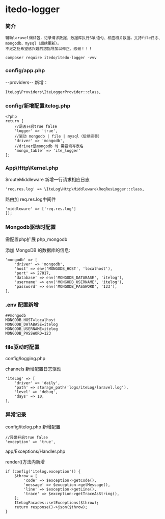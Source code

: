 # itedo-logger

### 简介
	辅助laravel调试包，记录请求数据、数据库执行SQL语句、相应相关数据。支持file日志、mongodb、mysql（后续更新）。
	不足之处希望感兴趣的您指导加以修正。感谢！！！

```
composer require itedo/itedo-logger -vvv
```

### config/app.php
--providers--
新增：
```
IteLog\Providers\IteLoggerProvider::class,
```

### config/新增配置itelog.php
```
<?php
return [
    //是否开启true false
    'logger' => 'true',
    //驱动 mongodb | file | mysql（后续完善）
    'driver' => 'mongodb',
    //driver是mongodb 时 需要填写表名
    'mongo_table' => 'ite_logger'
];
```

### App\Http\Kernel.php
$routeMiddleware 新增一行请求相应日志
```
'req.res.log' => \IteLog\Http\Middleware\ReqResLogger::class,
```
路由加 req.res.log中间件
```Route::group([
'middleware' => ['req.res.log']
]);
```

### Mongodb驱动时配置
需配置php扩展  php_mongodb

添加 MongoDB 的数据库的信息:
```
'mongodb' => [
    'driver' => 'mongodb',
    'host' => env('MONGODB_HOST', 'localhost'),
    'port' => 27017,
    'database' => env('MONGODB_DATABASE', 'itelog'),
    'username' => env('MONGODB_USERNAME', 'itelog'),
    'password' => env('MONGODB_PASSWORD', '123'),
],
```

### .env 配置新增
```
##mongodb
MONGODB_HOST=localhost
MONGODB_DATABASE=itelog
MONGODB_USERNAME=itelog
MONGODB_PASSWORD=123
```

### file驱动时配置
config/logging.php

channels 新增配置日志驱动
```
'iteLog' => [
    'driver' => 'daily',
    'path' => storage_path('logs/iteLog/laravel.log'),
    'level' => 'debug',
    'days' => 10,
],
```

### 异常记录
config/itelog.php
新增配置
```
//异常开启true false
'exception' => 'true',

```
app/Exceptions/Handler.php

render()方法内新增
```
if (config('itelog.exception')) {
    $throw = [
        'code' => $exception->getCode(),
        'message' => $exception->getMessage(),
        'line' => $exception->getLine(),
        'trace' => $exception->getTraceAsString(),
    ];
    IteLogFacades::setExceptions($throw);
    return response()->json($throw);
}
```
